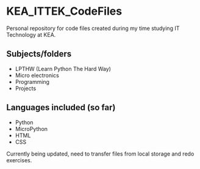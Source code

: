 # KEA_ITTEK_CodeFiles
Personal repository for code files created during my time studying IT Technology at KEA.

## Subjects/folders
- LPTHW (Learn Python The Hard Way)
- Micro electronics 
- Programming
- Projects

## Languages included (so far)
- Python
- MicroPython
- HTML
- CSS

Currently being updated, need to transfer files from local storage and redo exercises.